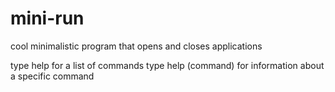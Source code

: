 # mini-run
cool minimalistic program that opens and closes applications

type help for a list of commands
type help (command) for information about a specific command
